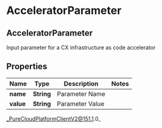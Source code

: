 # AcceleratorParameter

## AcceleratorParameter
Input parameter for a CX infrastructure as code accelerator

## Properties

|Name | Type | Description | Notes|
|------------ | ------------- | ------------- | -------------|
| **name** | **String** | Parameter Name | |
| **value** | **String** | Parameter Value | |



_PureCloudPlatformClientV2@151.1.0_
